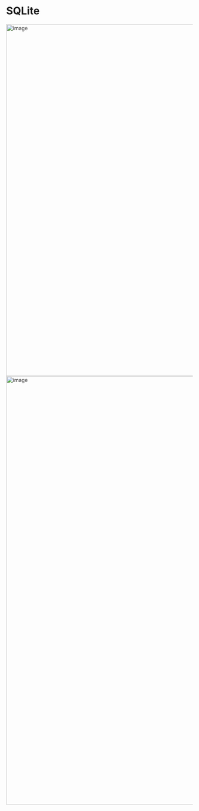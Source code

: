 # SQLite


<img width="949" alt="image" src="https://user-images.githubusercontent.com/755710/204151583-2bda544c-b08a-4832-87a1-ea02a5caaeb8.png">

<img width="1156" alt="image" src="https://user-images.githubusercontent.com/755710/204151633-1304aa8c-aaa0-435e-9b32-a46ae68c0f9d.png">
